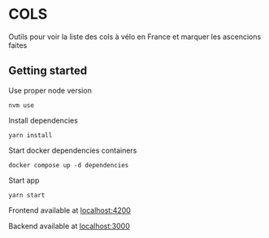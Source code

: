 # COLS

Outils pour voir la liste des cols à vélo en France et marquer les ascencions faites

## Getting started
Use proper node version
```shell
nvm use 
```

Install dependencies 
````shell
yarn install
````

Start docker dependencies containers
````shell
docker compose up -d dependencies
````

Start app
````shell
yarn start
````
Frontend available at [localhost:4200](http://localhost:4200)

Backend available at [localhost:3000](http://localhost:3000) 

